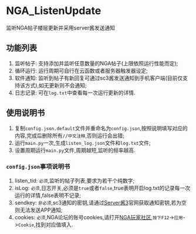 # NGA_ListenUpdate
监听NGA帖子楼层更新并采用server酱发送通知

## 功能列表
1. 监听帖子: 支持添加并监听任意数量的NGA帖子(上限依照运行性能而定);
2. 循环运行: 运行周期可自行在云函数或者服务器触发器设定;
3. 软件通知: 监听到帖子有新回复可通过sc3酱发送通知到手机客户端(目前仅支持该方式),如无更新则不会通知;
4. 日志记录: 可在`log.txt`中查看每一次运行更新的详情.

## 使用说明书
1. 复制`config.json.default`文件并重命名为`config.json`,按照说明填写对应的内容,完成后删除所有`//中文注释`,否则运行会出错;
2. 运行`main.py`一次,生成`listen_log.json`文件和`log.txt`文件;
3. 设置周期运行`main.py`文件,周期越短,监听的频率越高.


### `config.json`事项说明书
1. listen_tid: `必须`,监听的帖子列表,要求为若干个纯数字;
2. isLog: `必须`,日志开关,必须是`true`或者`false`,true表明开启log.txt的记录每一次运行的详情,false表明不记录;
3. sendkey: `非必须`,sc3通知的密钥,请通过[Server酱3](https://sc3.ft07.com/)官网获取通知密钥,若为空则无法发送APP通知;
4. cookies: `必须`,NGA论坛的账号cookies,请打开[NGA玩家社区](https://bbs.nga.cn/),`按下F12`->`应用`->`Cookie`,找到对应值填入.